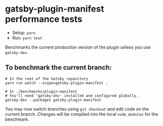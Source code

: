 # gatsby-plugin-manifest performance tests

- Setup: `yarn`
- Run: `yarn test`

Benchmarks the current production version of the plugin unless you use `gatsby-dev`.

## To benchmark the current branch:

```shell
# In the root of the Gatsby repository
yarn run watch --scope=gatsby-plugin-manifest .
```

```shell
# In ./benchmarks/plugin-manifest
# You'll need 'gatsby-dev' installed and configured globally.
gatsby-dev --packages gatsby-plugin-manifest
```

You may now switch branches using `git checkout` and edit code on the current branch. Changes will be compiled into the local `node_modules` for the benchmark.
